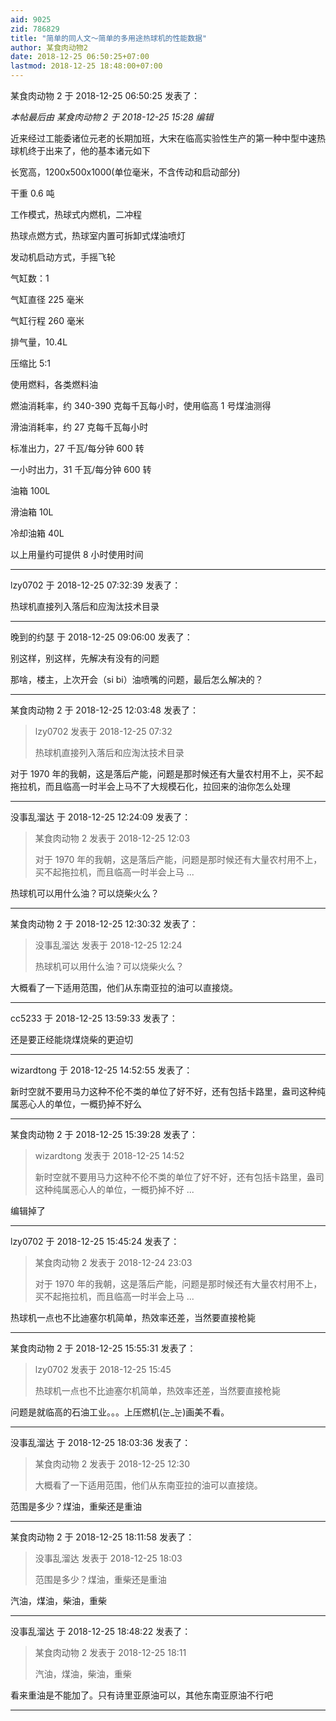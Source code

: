 ```yaml
---
aid: 9025
zid: 786829
title: "简单的同人文～简单的多用途热球机的性能数据"
author: 某食肉动物2
date: 2018-12-25 06:50:25+07:00
lastmod: 2018-12-25 18:48:00+07:00
---
```


某食肉动物 2 于 2018-12-25 06:50:25 发表了：

_本帖最后由 某食肉动物 2 于 2018-12-25 15:28 编辑_

近来经过工能委诸位元老的长期加班，大宋在临高实验性生产的第一种中型中速热球机终于出来了，他的基本诸元如下

长宽高，1200x500x1000(单位毫米，不含传动和启动部分)

干重 0.6 吨

工作模式，热球式内燃机，二冲程

热球点燃方式，热球室内置可拆卸式煤油喷灯

发动机启动方式，手摇飞轮

气缸数：1

气缸直径 225 毫米

气缸行程 260 毫米

排气量，10.4L

压缩比 5:1

使用燃料，各类燃料油

燃油消耗率，约 340-390 克每千瓦每小时，使用临高 1 号煤油测得

滑油消耗率，约 27 克每千瓦每小时

标准出力，27 千瓦/每分钟 600 转

一小时出力，31 千瓦/每分钟 600 转

油箱 100L

滑油箱 10L

冷却油箱 40L

以上用量约可提供 8 小时使用时间

---

lzy0702 于 2018-12-25 07:32:39 发表了：

热球机直接列入落后和应淘汰技术目录

---

晚到的约瑟 于 2018-12-25 09:06:00 发表了：

别这样，别这样，先解决有没有的问题

那啥，楼主，上次开会（si bi）油喷嘴的问题，最后怎么解决的？

---

某食肉动物 2 于 2018-12-25 12:03:48 发表了：

> lzy0702 发表于 2018-12-25 07:32
>
> 热球机直接列入落后和应淘汰技术目录

对于 1970 年的我朝，这是落后产能，问题是那时候还有大量农村用不上，买不起拖拉机，而且临高一时半会上马不了大规模石化，拉回来的油你怎么处理

---

没事乱溜达 于 2018-12-25 12:24:09 发表了：

> 某食肉动物 2 发表于 2018-12-25 12:03
>
> 对于 1970 年的我朝，这是落后产能，问题是那时候还有大量农村用不上，买不起拖拉机，而且临高一时半会上马 ...

热球机可以用什么油？可以烧柴火么？

---

某食肉动物 2 于 2018-12-25 12:30:32 发表了：

> 没事乱溜达 发表于 2018-12-25 12:24
>
> 热球机可以用什么油？可以烧柴火么？

大概看了一下适用范围，他们从东南亚拉的油可以直接烧。

---

cc5233 于 2018-12-25 13:59:33 发表了：

还是要正经能烧煤烧柴的更迫切

---

wizardtong 于 2018-12-25 14:52:55 发表了：

新时空就不要用马力这种不伦不类的单位了好不好，还有包括卡路里，盎司这种纯属恶心人的单位，一概扔掉不好么

---

某食肉动物 2 于 2018-12-25 15:39:28 发表了：

> wizardtong 发表于 2018-12-25 14:52
>
> 新时空就不要用马力这种不伦不类的单位了好不好，还有包括卡路里，盎司这种纯属恶心人的单位，一概扔掉不好 ...

编辑掉了

---

lzy0702 于 2018-12-25 15:45:24 发表了：

> 某食肉动物 2 发表于 2018-12-24 23:03
>
> 对于 1970 年的我朝，这是落后产能，问题是那时候还有大量农村用不上，买不起拖拉机，而且临高一时半会上马 ...

热球机一点也不比迪塞尔机简单，热效率还差，当然要直接枪毙

---

某食肉动物 2 于 2018-12-25 15:55:31 发表了：

> lzy0702 发表于 2018-12-25 15:45
>
> 热球机一点也不比迪塞尔机简单，热效率还差，当然要直接枪毙

问题是就临高的石油工业。。。上压燃机(눈\_눈)画美不看。

---

没事乱溜达 于 2018-12-25 18:03:36 发表了：

> 某食肉动物 2 发表于 2018-12-25 12:30
>
> 大概看了一下适用范围，他们从东南亚拉的油可以直接烧。

范围是多少？煤油，重柴还是重油

---

某食肉动物 2 于 2018-12-25 18:11:58 发表了：

> 没事乱溜达 发表于 2018-12-25 18:03
>
> 范围是多少？煤油，重柴还是重油

汽油，煤油，柴油，重柴

---

没事乱溜达 于 2018-12-25 18:48:22 发表了：

> 某食肉动物 2 发表于 2018-12-25 18:11
>
> 汽油，煤油，柴油，重柴

看来重油是不能加了。只有诗里亚原油可以，其他东南亚原油不行吧

---

